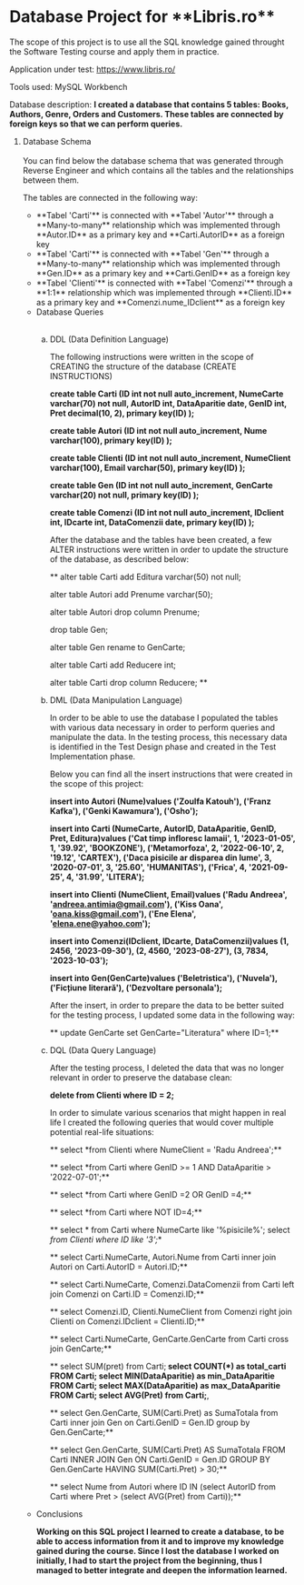 <h1>Database Project for **Libris.ro**</h1>

The scope of this project is to use all the SQL knowledge gained throught the Software Testing course and apply them in practice.

Application under test: https://www.libris.ro/

Tools used: MySQL Workbench

Database description: **I created a database that contains 5 tables: Books, Authors, Genre, Orders and Customers. These tables are connected by foreign keys so that we can perform queries.**

<ol>
<li>Database Schema </li>
<br>
You can find below the database schema that was generated through Reverse Engineer and which contains all the tables and the relationships between them.

The tables are connected in the following way:

<ul>
  <li> **Tabel 'Carti'**  is connected with **Tabel 'Autor'** through a **Many-to-many** relationship which was implemented through **Autor.ID** as a primary key and **Carti.AutorID** as a foreign key</li>

  <li> **Tabel 'Carti'**  is connected with **Tabel 'Gen'** through a **Many-to-many** relationship which was implemented through **Gen.ID** as a primary key and **Carti.GenID** as a foreign key</li>

  <li> **Tabel 'Clienti'**  is connected with **Tabel 'Comenzi'** through a **1:1** relationship which was implemented through **Clienti.ID** as a primary key and **Comenzi.nume_IDclient** as a foreign key</li>

<li>Database Queries</li><br>

<ol type="a">
  <li>DDL (Data Definition Language)</li>

  The following instructions were written in the scope of CREATING the structure of the database (CREATE INSTRUCTIONS)

  **create table Carti
  (ID int not null auto_increment,
  NumeCarte varchar(70) not null,
  AutorID int,
  DataAparitie date,
  GenID int,
  Pret decimal(10, 2),
  primary key(ID)
  );**

  **create table Autori
  (ID int not null auto_increment,
  Nume varchar(100),
  primary key(ID)
  );**

  **create table Clienti
  (ID int not null auto_increment,
  NumeClient varchar(100),
  Email varchar(50),
  primary key(ID)
  );**

  **create table Gen
  (ID int not null auto_increment,
  GenCarte varchar(20) not null,
  primary key(ID)
  );**

  **create table Comenzi
  (ID int not null auto_increment,
  IDclient int,
  IDcarte int,
  DataComenzii date,
  primary key(ID)
  );**

  After the database and the tables have been created, a few ALTER instructions were written in order to update the structure of the database, as described below:

  **
  alter table Carti add Editura varchar(50) not null;

  alter table Autori add Prenume varchar(50);

  alter table Autori drop column Prenume;

  drop table Gen;

  alter table Gen rename to GenCarte;

  alter table Carti add Reducere int;

  alter table Carti drop column Reducere;
  **


  <li>DML (Data Manipulation Language)</li>

  In order to be able to use the database I populated the tables with various data necessary in order to perform queries and manipulate the data.
  In the testing process, this necessary data is identified in the Test Design phase and created in the Test Implementation phase.

  Below you can find all the insert instructions that were created in the scope of this project:

  **insert into Autori (Nume)values
  ('Zoulfa Katouh'),
  ('Franz Kafka'),
  ('Genki Kawamura'),
  ('Osho');**


  **insert into Carti (NumeCarte, AutorID, DataAparitie, GenID, Pret, Editura)values
  ('Cat timp infloresc lamaii', 1, '2023-01-05', 1, '39.92', 'BOOKZONE'),
  ('Metamorfoza', 2, '2022-06-10', 2, '19.12', 'CARTEX'),
  ('Daca pisicile ar disparea din lume', 3, '2020-07-01', 3, '25.60', 'HUMANITAS'),
  ('Frica', 4, '2021-09-25', 4, '31.99', 'LITERA');**


  **insert into Clienti (NumeClient, Email)values
  ('Radu Andreea', 'andreea.antimia@gmail.com'),
  ('Kiss Oana', 'oana.kiss@gmail.com'),
  ('Ene Elena', 'elena.ene@yahoo.com');**


  **insert into Comenzi(IDclient, IDcarte, DataComenzii)values
  (1, 2456, '2023-09-30'),
  (2, 4560, '2023-08-27'),
  (3, 7834, '2023-10-03');**


  **insert into Gen(GenCarte)values
  ('Beletristica'),
  ('Nuvela'),
  ('Ficțiune literară'),
  ('Dezvoltare personala');**

  After the insert, in order to prepare the data to be better suited for the testing process, I updated some data in the following way:

  ** update GenCarte set GenCarte="Literatura" where ID=1;**


  <li>DQL (Data Query Language)</li>

After the testing process, I deleted the data that was no longer relevant in order to preserve the database clean:

**delete from Clienti
where ID = 2;**

In order to simulate various scenarios that might happen in real life I created the following queries that would cover multiple potential real-life situations:

** select *from Clienti where NumeClient = 'Radu Andreea';**<where>

** select *from Carti where GenID >= 1 AND DataAparitie > '2022-07-01';**<AND>

** select *from  Carti where GenID =2 OR GenID =4;**<OR>

** select *from Carti where NOT ID=4;**<NOT>

** select * from Carti where NumeCarte like '%pisicile%';<like>
select *from Clienti where ID like '3';**

** select Carti.NumeCarte, Autori.Nume from Carti inner join Autori on Carti.AutorID = Autori.ID;**<inner join>

** select Carti.NumeCarte, Comenzi.DataComenzii from Carti left join Comenzi on Carti.ID = Comenzi.ID;**<left join>

** select Comenzi.ID, Clienti.NumeClient from Comenzi right join Clienti on Comenzi.IDclient = Clienti.ID;**<right join>

** select Carti.NumeCarte, GenCarte.GenCarte from Carti cross join GenCarte;**<cross join>

** select SUM(pret) from Carti;**<SUM>
select COUNT(*) as total_carti FROM Carti;<COUNT>
select MIN(DataAparitie) as min_DataAparitie FROM Carti;<MIN>
select MAX(DataAparitie) as max_DataAparitie FROM Carti;<MAX>
select AVG(Pret) from Carti;**,<AVG>

** select Gen.GenCarte, SUM(Carti.Pret) as SumaTotala from Carti inner join Gen on Carti.GenID = Gen.ID group by Gen.GenCarte;**<group by>

** select Gen.GenCarte, SUM(Carti.Pret) AS SumaTotala FROM Carti INNER JOIN Gen ON Carti.GenID = Gen.ID GROUP BY Gen.GenCarte HAVING SUM(Carti.Pret) > 30;**<having>

** select Nume from Autori where ID IN (select AutorID from Carti where Pret > (select AVG(Pret) from Carti));**<Subquerie>

</ol>

<li>Conclusions</li>

**Working on this SQL project I learned to create a database, to be able to access information from it and to improve my knowledge gained during the course.
Since I lost the database I worked on initially, I had to start the project from the beginning, thus I managed to better integrate and deepen the information learned.**

</ol>
